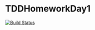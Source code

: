 # TDDHomeworkDay1
[![Build Status](https://travis-ci.org/bm295/TDDHomeworkDay1.svg?branch=master)](https://travis-ci.org/github/bm295/TDDHomeworkDay1)
